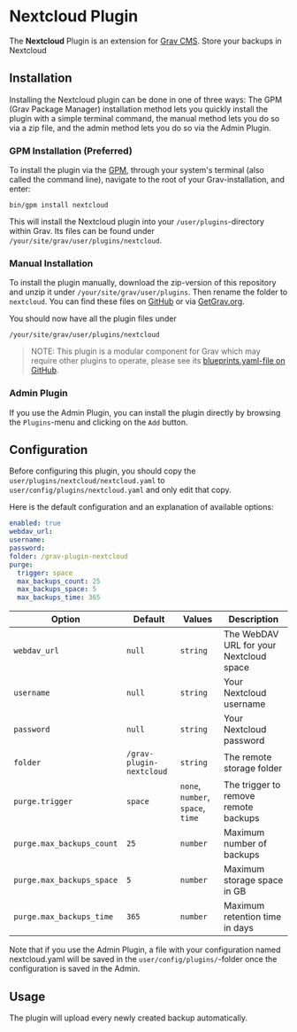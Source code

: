 # Nextcloud Plugin

The **Nextcloud** Plugin is an extension for [Grav CMS](http://github.com/getgrav/grav). Store your backups in Nextcloud

## Installation

Installing the Nextcloud plugin can be done in one of three ways: The GPM (Grav Package Manager) installation method lets you quickly install the plugin with a simple terminal command, the manual method lets you do so via a zip file, and the admin method lets you do so via the Admin Plugin.

### GPM Installation (Preferred)

To install the plugin via the [GPM](http://learn.getgrav.org/advanced/grav-gpm), through your system's terminal (also called the command line), navigate to the root of your Grav-installation, and enter:

    bin/gpm install nextcloud

This will install the Nextcloud plugin into your `/user/plugins`-directory within Grav. Its files can be found under `/your/site/grav/user/plugins/nextcloud`.

### Manual Installation

To install the plugin manually, download the zip-version of this repository and unzip it under `/your/site/grav/user/plugins`. Then rename the folder to `nextcloud`. You can find these files on [GitHub](https://github.com/the-dancing-code/grav-plugin-nextcloud) or via [GetGrav.org](http://getgrav.org/downloads/plugins#extras).

You should now have all the plugin files under

    /your/site/grav/user/plugins/nextcloud

> NOTE: This plugin is a modular component for Grav which may require other plugins to operate, please see its [blueprints.yaml-file on GitHub](https://github.com/the-dancing-code/grav-plugin-nextcloud/blob/master/blueprints.yaml).

### Admin Plugin

If you use the Admin Plugin, you can install the plugin directly by browsing the `Plugins`-menu and clicking on the `Add` button.

## Configuration

Before configuring this plugin, you should copy the `user/plugins/nextcloud/nextcloud.yaml` to `user/config/plugins/nextcloud.yaml` and only edit that copy.

Here is the default configuration and an explanation of available options:

```yaml
enabled: true
webdav_url:
username:
password:
folder: /grav-plugin-nextcloud
purge:
  trigger: space
  max_backups_count: 25
  max_backups_space: 5
  max_backups_time: 365
```

| Option                    | Default                  | Values                            | Description                             |
| ------------------------- | ------------------------ | --------------------------------- | --------------------------------------- |
| `webdav_url`              | `null`                   | `string`                          | The WebDAV URL for your Nextcloud space |
| `username`                | `null`                   | `string`                          | Your Nextcloud username                 |
| `password`                | `null`                   | `string`                          | Your Nextcloud password                 |
| `folder`                  | `/grav-plugin-nextcloud` | `string`                          | The remote storage folder               |
| `purge.trigger`           | `space`                  | `none`, `number`, `space`, `time` | The trigger to remove remote backups    |
| `purge.max_backups_count` | `25`                     | `number`                          | Maximum number of backups               |
| `purge.max_backups_space` | `5`                      | `number`                          | Maximum storage space in GB             |
| `purge.max_backups_time`  | `365`                    | `number`                          | Maximum retention time in days          |

Note that if you use the Admin Plugin, a file with your configuration named nextcloud.yaml will be saved in the `user/config/plugins/`-folder once the configuration is saved in the Admin.

## Usage

The plugin will upload every newly created backup automatically.
